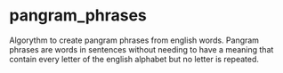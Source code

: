 # pangram_phrases
Algorythm to create pangram phrases from english words. Pangram phrases are words in sentences without needing to have a meaning that contain every letter of the english alphabet but no letter is repeated.
